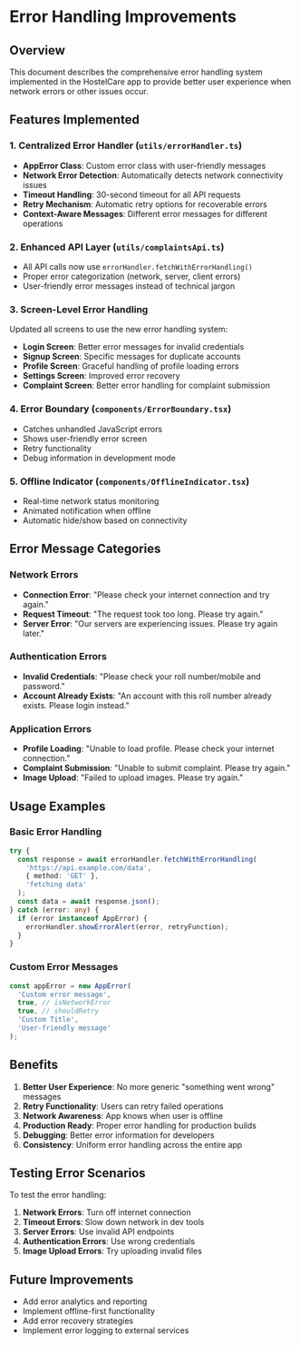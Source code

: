 # Error Handling Improvements

## Overview
This document describes the comprehensive error handling system implemented in the HostelCare app to provide better user experience when network errors or other issues occur.

## Features Implemented

### 1. Centralized Error Handler (`utils/errorHandler.ts`)
- **AppError Class**: Custom error class with user-friendly messages
- **Network Error Detection**: Automatically detects network connectivity issues
- **Timeout Handling**: 30-second timeout for all API requests
- **Retry Mechanism**: Automatic retry options for recoverable errors
- **Context-Aware Messages**: Different error messages for different operations

### 2. Enhanced API Layer (`utils/complaintsApi.ts`)
- All API calls now use `errorHandler.fetchWithErrorHandling()`
- Proper error categorization (network, server, client errors)
- User-friendly error messages instead of technical jargon

### 3. Screen-Level Error Handling
Updated all screens to use the new error handling system:
- **Login Screen**: Better error messages for invalid credentials
- **Signup Screen**: Specific messages for duplicate accounts
- **Profile Screen**: Graceful handling of profile loading errors
- **Settings Screen**: Improved error recovery
- **Complaint Screen**: Better error handling for complaint submission

### 4. Error Boundary (`components/ErrorBoundary.tsx`)
- Catches unhandled JavaScript errors
- Shows user-friendly error screen
- Retry functionality
- Debug information in development mode

### 5. Offline Indicator (`components/OfflineIndicator.tsx`)
- Real-time network status monitoring
- Animated notification when offline
- Automatic hide/show based on connectivity

## Error Message Categories

### Network Errors
- **Connection Error**: "Please check your internet connection and try again."
- **Request Timeout**: "The request took too long. Please try again."
- **Server Error**: "Our servers are experiencing issues. Please try again later."

### Authentication Errors
- **Invalid Credentials**: "Please check your roll number/mobile and password."
- **Account Already Exists**: "An account with this roll number already exists. Please login instead."

### Application Errors
- **Profile Loading**: "Unable to load profile. Please check your internet connection."
- **Complaint Submission**: "Unable to submit complaint. Please try again."
- **Image Upload**: "Failed to upload images. Please try again."

## Usage Examples

### Basic Error Handling
```typescript
try {
  const response = await errorHandler.fetchWithErrorHandling(
    'https://api.example.com/data',
    { method: 'GET' },
    'fetching data'
  );
  const data = await response.json();
} catch (error: any) {
  if (error instanceof AppError) {
    errorHandler.showErrorAlert(error, retryFunction);
  }
}
```

### Custom Error Messages
```typescript
const appError = new AppError(
  'Custom error message',
  true, // isNetworkError
  true, // shouldRetry
  'Custom Title',
  'User-friendly message'
);
```

## Benefits

1. **Better User Experience**: No more generic "something went wrong" messages
2. **Retry Functionality**: Users can retry failed operations
3. **Network Awareness**: App knows when user is offline
4. **Production Ready**: Proper error handling for production builds
5. **Debugging**: Better error information for developers
6. **Consistency**: Uniform error handling across the entire app

## Testing Error Scenarios

To test the error handling:

1. **Network Errors**: Turn off internet connection
2. **Timeout Errors**: Slow down network in dev tools
3. **Server Errors**: Use invalid API endpoints
4. **Authentication Errors**: Use wrong credentials
5. **Image Upload Errors**: Try uploading invalid files

## Future Improvements

- Add error analytics and reporting
- Implement offline-first functionality
- Add error recovery strategies
- Implement error logging to external services
